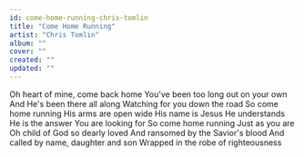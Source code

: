 ```yaml
---
id: come-home-running-chris-tomlin
title: "Come Home Running"
artist: "Chris Tomlin"
album: ""
cover: ""
created: ""
updated: ""
---
```


Oh heart of mine, come back home
You've been too long out on your own
And He's been there all along
Watching for you down the road
So come home running
His arms are open wide
His name is Jesus
He understands
He is the answer
You are looking for
So come home running
Just as you are
Oh child of God so dearly loved
And ransomed by the Savior's blood
And called by name, daughter and son
Wrapped in the robe of righteousness